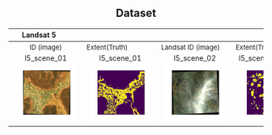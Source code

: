 ## <center>**Dataset**</center>  

|<div style="width: 80pt">**Landsat 5**||||  
|---|---|---|----|      
|<font size=2> <div style="width: 100pt"> <div align=center>ID (image)</font>|<div style="width: 100pt">  <font size=2>Extent(Truth)</font>|<div style="width: 100pt">  <font size=2>Landsat ID (image)</font>|<div style="width: 100pt">  <font size=2>Extent(Truth)</font>|
|<div align=center> l5_scene_01 <img width="120" height="120" src='../figures/dataset/l5_scene_01.png'/></div>|<div align=center> l5_scene_01 <img width="120" height="120" src='../figures/dataset/l5_scene_01_truth.png'/></div>|<div align=center> l5_scene_02 <img width="120" height="120" src='../figures/dataset/l5_scene_02.png'/></div>|<div align=center> l5_scene_02_truth <img width="120" height="120" src='../figures/dataset/l5_scene_02_truth.png'/></div>|  


